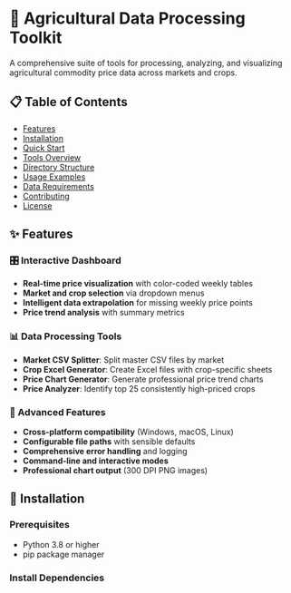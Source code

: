 # 🌾 Agricultural Data Processing Toolkit

A comprehensive suite of tools for processing, analyzing, and visualizing agricultural commodity price data across markets and crops.

## 📋 Table of Contents
- [Features](#features)
- [Installation](#installation)
- [Quick Start](#quick-start)
- [Tools Overview](#tools-overview)
- [Directory Structure](#directory-structure)
- [Usage Examples](#usage-examples)
- [Data Requirements](#data-requirements)
- [Contributing](#contributing)
- [License](#license)

## ✨ Features

### 🎛️ Interactive Dashboard
- **Real-time price visualization** with color-coded weekly tables
- **Market and crop selection** via dropdown menus
- **Intelligent data extrapolation** for missing weekly price points
- **Price trend analysis** with summary metrics

### 📊 Data Processing Tools
- **Market CSV Splitter**: Split master CSV files by market
- **Crop Excel Generator**: Create Excel files with crop-specific sheets
- **Price Chart Generator**: Generate professional price trend charts
- **Price Analyzer**: Identify top 25 consistently high-priced crops

### 🔧 Advanced Features
- **Cross-platform compatibility** (Windows, macOS, Linux)
- **Configurable file paths** with sensible defaults
- **Comprehensive error handling** and logging
- **Command-line and interactive modes**
- **Professional chart output** (300 DPI PNG images)

## 🚀 Installation

### Prerequisites
- Python 3.8 or higher
- pip package manager

### Install Dependencies
